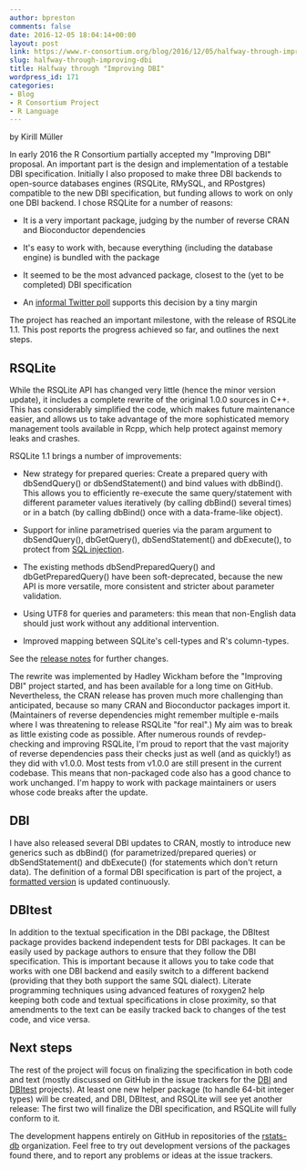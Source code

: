 ```yaml
---
author: bpreston
comments: false
date: 2016-12-05 18:04:14+00:00
layout: post
link: https://www.r-consortium.org/blog/2016/12/05/halfway-through-improving-dbi
slug: halfway-through-improving-dbi
title: Halfway through "Improving DBI"
wordpress_id: 171
categories:
- Blog
- R Consortium Project
- R Language
---
```


by Kirill Müller

In early 2016 the R Consortium partially accepted my "Improving DBI" proposal. An important part is the design and implementation of a testable DBI specification. Initially I also proposed to make three DBI backends to open-source databases engines (RSQLite, RMySQL, and RPostgres) compatible to the new DBI specification, but funding allows to work on only one DBI backend. I chose RSQLite for a number of reasons:



 	
  * It is a very important package, judging by the number of reverse CRAN and Bioconductor dependencies

 	
  * It's easy to work with, because everything (including the database engine) is bundled with the package

 	
  * It seemed to be the most advanced package, closest to the (yet to be completed) DBI specification

 	
  * An [informal Twitter poll](https://twitter.com/krlmlr/status/712950420969283584) supports this decision by a tiny margin


The project has reached an important milestone, with the release of RSQLite 1.1. This post reports the progress achieved so far, and outlines the next steps.


## [](https://gist.github.com/krlmlr/c428a49a3998d6a6618b6870746283de#rsqlite)RSQLite


While the RSQLite API has changed very little (hence the minor version update), it includes a complete rewrite of the original 1.0.0 sources in C++. This has considerably simplified the code, which makes future maintenance easier, and allows us to take advantage of the more sophisticated memory management tools available in Rcpp, which help protect against memory leaks and crashes.

RSQLite 1.1 brings a number of improvements:



 	
  * New strategy for prepared queries: Create a prepared query with dbSendQuery() or dbSendStatement() and bind values with dbBind(). This allows you to efficiently re-execute the same query/statement with different parameter values iteratively (by calling dbBind() several times) or in a batch (by calling dbBind() once with a data-frame-like object).

 	
  * Support for inline parametrised queries via the param argument to dbSendQuery(), dbGetQuery(), dbSendStatement() and dbExecute(), to protect from [SQL injection](https://xkcd.com/327/).

 	
  * The existing methods dbSendPreparedQuery() and dbGetPreparedQuery() have been soft-deprecated, because the new API is more versatile, more consistent and stricter about parameter validation.

 	
  * Using UTF8 for queries and parameters: this mean that non-English data should just work without any additional intervention.

 	
  * Improved mapping between SQLite's cell-types and R's column-types.


See the [release notes](https://github.com/rstats-db/RSQLite/releases/tag/v1.1) for further changes.

The rewrite was implemented by Hadley Wickham before the "Improving DBI" project started, and has been available for a long time on GitHub. Nevertheless, the CRAN release has proven much more challenging than anticipated, because so many CRAN and Bioconductor packages import it. (Maintainers of reverse dependencies might remember multiple e-mails where I was threatening to release RSQLite "for real".) My aim was to break as little existing code as possible. After numerous rounds of revdep-checking and improving RSQLite, I'm proud to report that the vast majority of reverse dependencies pass their checks just as well (and as quickly!) as they did with v1.0.0. Most tests from v1.0.0 are still present in the current codebase. This means that non-packaged code also has a good chance to work unchanged. I'm happy to work with package maintainers or users whose code breaks after the update.


## [](https://gist.github.com/krlmlr/c428a49a3998d6a6618b6870746283de#dbi)DBI


I have also released several DBI updates to CRAN, mostly to introduce new generics such as dbBind() (for parametrized/prepared queries) or dbSendStatement() and dbExecute() (for statements which don't return data). The definition of a formal DBI specification is part of the project, a [formatted version](http://rstats-db.github.io/DBI/DBIspec.html) is updated continuously.


## [](https://gist.github.com/krlmlr/c428a49a3998d6a6618b6870746283de#dbitest)DBItest


In addition to the textual specification in the DBI package, the DBItest package provides backend independent tests for DBI packages. It can be easily used by package authors to ensure that they follow the DBI specification. This is important because it allows you to take code that works with one DBI backend and easily switch to a different backend (providing that they both support the same SQL dialect). Literate programming techniques using advanced features of roxygen2 help keeping both code and textual specifications in close proximity, so that amendments to the text can be easily tracked back to changes of the test code, and vice versa.


## [](https://gist.github.com/krlmlr/c428a49a3998d6a6618b6870746283de#next-steps)Next steps


The rest of the project will focus on finalizing the specification in both code and text (mostly discussed on GitHub in the issue trackers for the [DBI](https://github.com/rstats-db/DBI/issues) and [DBItest](https://github.com/rstats-db/DBItest/issues) projects). At least one new helper package (to handle 64-bit integer types) will be created, and DBI, DBItest, and RSQLite will see yet another release: The first two will finalize the DBI specification, and RSQLite will fully conform to it.

The development happens entirely on GitHub in repositories of the [rstats-db](https://github.com/rstats-db) organization. Feel free to try out development versions of the packages found there, and to report any problems or ideas at the issue trackers.


